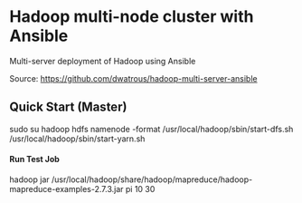 # Hadoop multi-node cluster with Ansible
Multi-server deployment of Hadoop using Ansible

Source: https://github.com/dwatrous/hadoop-multi-server-ansible


## Quick Start (Master)

sudo su hadoop
hdfs namenode -format
/usr/local/hadoop/sbin/start-dfs.sh
/usr/local/hadoop/sbin/start-yarn.sh

#### Run Test Job
hadoop jar /usr/local/hadoop/share/hadoop/mapreduce/hadoop-mapreduce-examples-2.7.3.jar pi 10 30
